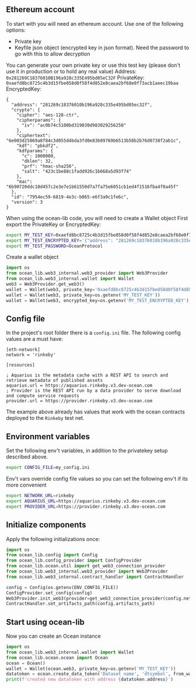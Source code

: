 
## Ethereum account
To start with you will need an ethereum account. Use one of the following options:
- Private key
- Keyfile json object (encrypted key in json format). Need the password to go with this to allow decryption

You can generate your own private key or use this test key (please don't use it in production or to hold any real value) 
Address: `0x281269C18376010B196a928c335E495bd05eC32F`
PrivateKey: `0xaefd8bc8725c4b3d15fbe058d0f58f4d852e8caea2bf68e0f73acb1aeec19baa`
EncryptedKey:
```
{
  "address": "281269c18376010b196a928c335e495bd05ec32f",
  "crypto": {
    "cipher": "aes-128-ctr",
    "cipherparams": {
      "iv": "ac0b74c5100bd319030d983029256250"
    },
    "ciphertext": "6e003d25869a8f84c3d055d4bda3fd0e83b89769b6513b58b2b76d0738f2ab1c",
    "kdf": "pbkdf2",
    "kdfparams": {
      "c": 1000000,
      "dklen": 32,
      "prf": "hmac-sha256",
      "salt": "423c1be88c1fadd926c1b668a5d93f74"
    },
    "mac": "6b90720ddc10d457c2e3e7e1b61550d7a7fa75e6051cb1ed4f1516fba4f0a45f"
  },
  "id": "7954ec59-6819-4e3c-b065-e6f3a9c1fe6c",
  "version": 3
}
```

When using the ocean-lib code, you will need to create a Wallet object
First export the PrivateKey or EncryptedKey:
```bash
export MY_TEST_KEY=0xaefd8bc8725c4b3d15fbe058d0f58f4d852e8caea2bf68e0f73acb1aeec19baa
export MY_TEST_ENCRYPTED_KEY='{"address": "281269c18376010b196a928c335e495bd05ec32f", "crypto": {"cipher": "aes-128-ctr", "cipherparams": {"iv": "ac0b74c5100bd319030d983029256250"}, "ciphertext": "6e003d25869a8f84c3d055d4bda3fd0e83b89769b6513b58b2b76d0738f2ab1c", "kdf": "pbkdf2", "kdfparams": {"c": 1000000, "dklen": 32, "prf": "hmac-sha256", "salt": "423c1be88c1fadd926c1b668a5d93f74"}, "mac": "6b90720ddc10d457c2e3e7e1b61550d7a7fa75e6051cb1ed4f1516fba4f0a45f"}, "id": "7954ec59-6819-4e3c-b065-e6f3a9c1fe6c", "version": 3}'
export MY_TEST_PASSWORD=OceanProtocol

```

Create a wallet object
```python
import os
from ocean_lib.web3_internal.web3_provider import Web3Provider
from ocean_lib.web3_internal.wallet import Wallet
web3 = Web3Provider.get_web3()
wallet = Wallet(web3, private_key='0xaefd8bc8725c4b3d15fbe058d0f58f4d852e8caea2bf68e0f73acb1aeec19baa')
wallet = Wallet(web3, private_key=os.getenv('MY_TEST_KEY'))
wallet = Wallet(web3, encrypted_key=os.getenv('MY_TEST_ENCRYPTED_KEY'), password=os.getenv('MY_TEST_PASSWORD'))

```

## Config file
In the project's root folder there is a `config.ini` file. The following config values are a must have:
```
[eth-network]
network = 'rinkeby'

[resources]

; Aquarius is the metadata cache with a REST API to search and retrieve metadata of published assets
aquarius.url = https://aquarius.rinkeby.v3.dev-ocean.com
; Provider is the REST API run by a data provider to serve download and compute service requests
provider.url = https://provider.rinkeby.v3.dev-ocean.com

```

The example above already has values that work with the ocean contracts deployed to the `Rinkeby` test net.

## Environment variables

Set the following env't variables, in addition to the privatekey setup described above.
```bash
export CONFIG_FILE=my_config.ini
```
Env't vars override config file values so you can set the following env't if its more convenient
```bash
export NETWORK_URL=rinkeby
export AQUARIUS_URL=https://aquarius.rinkeby.v3.dev-ocean.com
export PROVIDER_URL=https://provider.rinkeby.v3.dev-ocean.com

```

## Initialize components
Apply the following initializations once:
```python
import os
from ocean_lib.config import Config
from ocean_lib.config_provider import ConfigProvider
from ocean_lib.ocean.util import get_web3_connection_provider
from ocean_lib.web3_internal.web3_provider import Web3Provider
from ocean_lib.web3_internal.contract_handler import ContractHandler

config = Config(os.getenv(ENV_CONFIG_FILE))
ConfigProvider.set_config(config)
Web3Provider.init_web3(provider=get_web3_connection_provider(config.network_url))
ContractHandler.set_artifacts_path(config.artifacts_path)

```

## Start using ocean-lib
Now you can create an Ocean instance
```python
import os
from ocean_lib.web3_internal.wallet import Wallet
from ocean_lib.ocean.ocean import Ocean
ocean = Ocean()
wallet = Wallet(ocean.web3, private_key=os.getenv('MY_TEST_KEY'))
datatoken = ocean.create_data_token('Dataset name', 'dtsymbol', from_wallet=wallet)
print(f'created new datatoken with address {datatoken.address}')

``` 